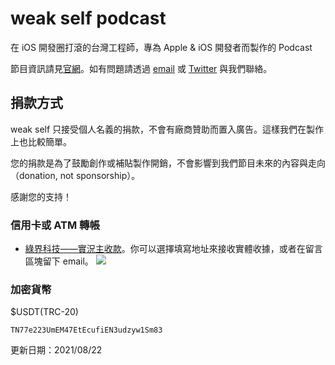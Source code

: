 # weak self podcast
在 iOS 開發圈打滾的台灣工程師，專為 Apple & iOS 開發者而製作的 Podcast

節目資訊請見[官網](https://weakself.dev)。如有問題請透過 [email](mailto:weakself.dev@gmail.com) 或 [Twitter](https://twitter.com/weak_self) 與我們聯絡。

## 捐款方式

weak self 只接受個人名義的捐款，不會有廠商贊助而置入廣告。這樣我們在製作上也比較簡單。

您的捐款是為了鼓勵創作或補貼製作開銷，不會影響到我們節目未來的內容與走向（donation, not sponsorship）。

感謝您的支持！

### 信用卡或 ATM 轉帳
- [綠界科技——實況主收款](http://bit.ly/36P0HnE)。你可以選擇填寫地址來接收實體收據，或者在留言區塊留下 email。
<a href="http://bit.ly/36P0HnE"><img src="https://payment.ecpay.com.tw/Upload/QRCode/201909/QRCode_54bcf584-41a2-48fc-8fd7-b12bef228e41.png" /></a> 

### 加密貨幣

$USDT(TRC-20)
```
TN77e223UmEM47EtEcufiEN3udzyw1Sm83
```

更新日期：2021/08/22
